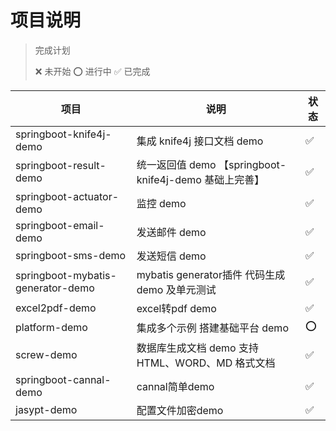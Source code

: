 # 项目说明


> 完成计划
> 
>  ❌ 未开始   ⭕️ 进行中   ✅ 已完成

| 项目                              | 说明                                                   | 状态 |
| --------------------------------- | ------------------------------------------------------ | ---- |
| springboot-knife4j-demo           | 集成 knife4j 接口文档 demo                             | ✅    |
| springboot-result-demo            | 统一返回值 demo 【springboot-knife4j-demo 基础上完善】 | ✅    |
| springboot-actuator-demo          | 监控 demo                                              | ✅    |
| springboot-email-demo             | 发送邮件 demo                                          | ✅    |
| springboot-sms-demo               | 发送短信 demo                                          | ✅    |
| springboot-mybatis-generator-demo | mybatis generator插件 代码生成demo 及单元测试          | ✅    |
| excel2pdf-demo                    | excel转pdf demo                                        | ✅    |
| platform-demo                     | 集成多个示例 搭建基础平台 demo                         | ⭕️    |
| screw-demo                        | 数据库生成文档 demo  支持 HTML、WORD、MD 格式文档      | ✅    |
| springboot-cannal-demo            | cannal简单demo                                         | ✅    |
| jasypt-demo                       | 配置文件加密demo                                       | ✅    |

